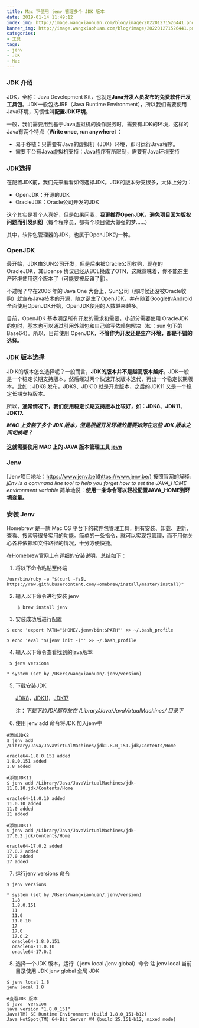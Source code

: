 ```yaml
---
title: Mac 下使用 jenv 管理多个 JDK 版本
date: 2019-01-14 11:49:12
index_img: http://image.wangxiaohuan.com/blog/image/202201271526441.png
banner_img: http://image.wangxiaohuan.com/blog/image/202201271526441.png
categories:
- 工具
tags:
- jenv
- JDK
- Mac
---
```




### JDK 介绍

JDK，全称：Java Development Kit，也就是**Java开发人员发布的免费软件开发工具包**。JDK一般包括JRE（Java Runtime Environment），所以我们需要使用Java环境，习惯性叫**配置JDK环境**。

一般，我们需要用到基于Java虚拟机的操作服务时，需要有JDK的环境，这样的Java有两个特点（**Write once, run anywhere**）：

- 易于移植：只需要有Java的虚拟机（JDK）环境，即可运行Java程序。
- 需要平台有Java虚拟机支持：Java程序有所限制，需要有Java环境支持

### JDK选择

在配置JDK前，我们先来看看如何选择JDK。JDK的版本分支很多，大体上分为：

- OpenJDK：开源的JDK
- OracleJDK：Oracle公司开发的JDK

这个其实是看个人喜好，但是如果问我，**我更推荐OpenJDK，避免项目因为版权问题而引发纠纷**（每个程序员，都有个项目做大做强的梦……）

其中，软件包管理器的JDK，也属于OpenJDK的一种。

### OpenJDK

最开始，JDK由SUN公司开发，但是后来被Oracle公司收购，现在的OracleJDK，其License 协议已经从BCL换成了OTN，这就意味着，你不能在生产环境使用这个版本了（可能要被反薅了🥲）。

不过呢？早在2006 年的 Java One 大会上，Sun公司（那时候还没被Oracle收购）就宣布Java技术的开源，随之诞生了OpenJDK，并在随着Google的Android全面使用OpenJDK开始，OpenJDK使用的人数越来越多。

目前，OpenJDK 基本满足所有开发的需求和需要，小部分需要使用 OracleJDK 的包时，基本也可以通过引用外部包和自己编写依赖包解决（如：sun 包下的 Base64）。所以，目前使用 OpenJDK，**不管作为开发还是生产环境，都是不错的选择。**

### JDK 版本选择

JD K的版本怎么选择呢？一般而言，**JDK的版本并不是越高版本越好**。JDK一般是一个稳定长期支持版本，然后经过两个快速开发版本迭代，再出一个稳定长期版本。比如：JDK8 发布，JDK9、JDK10 就是开发版本，之后的JDK11 又是一个稳定长期支持版本。

所以，**通常情况下，我们使用稳定长期支持版本比较好，如：JDK8、JDK11、JDK17.**

***MAC 上安装了多个 JDK 版本，但是根据开发环境的需要如何在这些 JDK 版本之间切换呢？***

#### 这就需要使用 MAC 上的 JAVA 版本管理工具 [jevn](https://www.jenv.be/)

###  Jenv

[Jenv项目地址：https://www.jenv.be](https://www.jenv.be/)
按照官网的解释:
*jEnv is a command line tool to help you forget how to set the JAVA_HOME environment variable*
简单地说：**使用一条命令可以轻松配置JAVA_HOME到环境变量。**

### 安装 Jenv

Homebrew 是一款 Mac OS 平台下的软件包管理工具，拥有安装、卸载、更新、查看、搜索等很多实用的功能。简单的一条指令，就可以实现包管理，而不用你关心各种依赖和文件路径的情况，十分方便快捷。

在[Homebrew](https://link.jianshu.com?t=https%3A%2F%2Fbrew.sh)官网上有详细的安装说明，总结如下：

1. 将以下命令粘贴至终端

```
/usr/bin/ruby -e "$(curl -fsSL https://raw.githubusercontent.com/Homebrew/install/master/install)"
```

2. 输入以下命令进行安装 jenv

```
    $ brew install jenv
```

3. 安装成功后进行配置

```
$ echo 'export PATH="$HOME/.jenv/bin:$PATH"' >> ~/.bash_profile

$ echo 'eval "$(jenv init -)"' >> ~/.bash_profile

```

4. 输入以下命令查看找到的java版本

```
 $ jenv versions

* system (set by /Users/wangxiaohuan/.jenv/version)

```

5. 下载安装JDK

   [JDK8](https://www.oracle.com/java/technologies/downloads/#java8-mac)，[JDK11](https://www.oracle.com/java/technologies/downloads/#java11-mac)，[JDK17](https://www.oracle.com/java/technologies/downloads/#jdk17-mac) 

   注：*下载下的JDK都存放在 /Library/Java/JavaVirtualMachines/ 目录下*

6. 使用 jenv add 命令将JDK 加入jenv中

```
#添加JDK8
$ jenv add /Library/Java/JavaVirtualMachines/jdk1.8.0_151.jdk/Contents/Home

oracle64-1.8.0.151 added
1.8.0.151 added
1.8 added

#添加JDK11
$ jenv add /Library/Java/JavaVirtualMachines/jdk-11.0.10.jdk/Contents/Home

oracle64-11.0.10 added
11.0.10 added
11.0 added
11 added

#添加JDK17
$ jenv add /Library/Java/JavaVirtualMachines/jdk-17.0.2.jdk/Contents/Home

oracle64-17.0.2 added
17.0.2 added
17.0 added
17 added
```

7. 运行jenv versions 命令

```
$ jenv versions

* system (set by /Users/wangxiaohuan/.jenv/version)
  1.8
  1.8.0.151
  11
  11.0
  11.0.10
  17
  17.0
  17.0.2
  oracle64-1.8.0.151
  oracle64-11.0.10
  oracle64-17.0.2
```

8. 选择一个JDK 版本，运行（ jenv local /jenv global）命令 注 jenv local 当前目录使用 JDK  jenv global 全局 JDK

```
$ jenv local 1.8
jenv local 1.8

#查看JDK 版本
$ java -version
java version "1.8.0_151"
Java(TM) SE Runtime Environment (build 1.8.0_151-b12)
Java HotSpot(TM) 64-Bit Server VM (build 25.151-b12, mixed mode)
```

